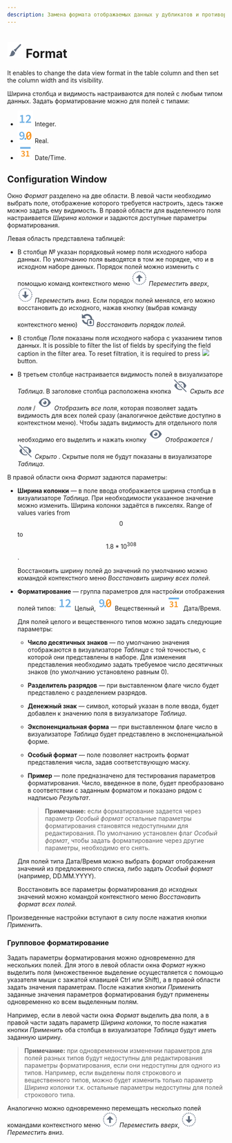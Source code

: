 ```yaml
---
description: Замена формата отображаемых данных у дубликатов и противоречий в Loginom. Руководство по настройке формата. Групповое форматирование.
---
```

# ![](./../../images/icons/common/toolbar-controls/format_default.svg) Format

It enables to change the data view format in the table column and then set the column width and its visibility.

Ширина столбца и видимость настраиваются для полей с любым типом данных. Задать форматирование можно для полей с типами:

* ![](./../../images/icons/common/data-types/integer_default.svg) Integer.
* ![](./../../images/icons/common/data-types/float_default.svg) Real.
* ![](./../../images/icons/common/data-types/datetime_default.svg) Date/Time.

## Configuration Window

Окно *Формат* разделено на две области. В левой части необходимо выбрать поле, отображение которого требуется настроить, здесь также можно задать ему видимость. В правой области для выделенного поля настраивается *Ширина колонки* и задаются доступные параметры форматирования.

Левая область представлена таблицей:

* В столбце *№* указан порядковый номер поля исходного набора данных.
   По умолчанию поля выводятся в том же порядке, что и в исходном наборе данных. Порядок полей можно изменить с помощью команд контекстного меню ![](./../../images/icons/common/toolbar-controls/moveup_default.svg) *Переместить вверх*, ![](./../../images/icons/common/toolbar-controls/movedown_default.svg) *Переместить вниз*. Если порядок полей менялся, его можно восстановить до исходного, нажав кнопку (выбрав команду контекстного меню) ![](./../../images/icons/common/toolbar-controls/refresh-all_default.svg) *Восстановить порядок полей*.

* В столбце *Поля* показаны поля исходного набора с указанием типов данных. It is possible to filter the list of fields by specifying the field caption in the filter area. To reset filtration, it is required to press ![](./../../images/extjs-theme/form/clear-trigger/clear-trigger_default.svg) button.

* В третьем столбце настраивается видимость полей в визуализаторе *Таблица*. В заголовке столбца расположена кнопка ![](./../../images/icons/common/toolbar-controls/invisible_default.svg) *Скрыть все поля* / ![](./../../images/icons/common/toolbar-controls/visible_default.svg) *Отобразить все поля*, которая позволяет задать видимость для всех полей сразу (аналогичное действие доступно в контекстном меню). Чтобы задать видимость для отдельного поля необходимо его выделить и нажать кнопку ![](./../../images/icons/common/toolbar-controls/visible_default.svg) *Отображается* / ![](./../../images/icons/common/toolbar-controls/invisible_default.svg) *Скрыто* . Скрытые поля не будут показаны в визуализаторе *Таблица*.

В правой области окна *Формат* задаются параметры:

* **Ширина колонки** — в поле ввода отображается ширина столбца в визуализаторе *Таблица*. При необходимости указанное значение можно изменить. Ширина колонки задаётся в пикселях. Range of values varies from $$0$$ to $$1.8*10^{308}$$.

   Восстановить ширину полей до значений по умолчанию можно командой контекстного меню *Восстановить ширину всех полей*.

* **Форматирование** — группа параметров для настройки отображения полей типов: ![](./../../images/icons/common/data-types/integer_default.svg) Целый, ![](./../../images/icons/common/data-types/float_default.svg) Вещественный и ![](./../../images/icons/common/data-types/datetime_default.svg) Дата/Время.

   Для полей целого и вещественного типов можно задать следующие параметры:

   * **Число десятичных знаков** — по умолчанию значения отображаются в визуализаторе *Таблица* с той точностью, с которой они представлены в наборе. Для изменения представления необходимо задать требуемое число десятичных знаков (по умолчанию установлено равным 0).
   * **Разделитель разрядов** — при выставленном флаге число будет представлено с разделением разрядов.
   * **Денежный знак** — символ, который указан в поле ввода, будет добавлен к значению поля в визуализаторе *Таблица*.
   * **Экспоненциальная форма** — при выставленном флаге число в визуализаторе *Таблица* будет представлено в экспоненциальной форме.
   * **Особый формат** — поле позволяет настроить формат представления числа, задав соответствующую маску.
   * **Пример** — поле предназначено для тестирования параметров форматирования. Число, введенное в поле, будет преобразовано в соответствии с заданным форматом и показано рядом с надписью *Результат*.

      > **Примечание:** если форматирование задается через параметр *Особый формат* остальные параметры форматирования становятся недоступными для редактирования. По умолчанию установлен флаг *Особый формат*, чтобы задать форматирование через другие параметры, необходимо его снять.

   Для полей типа Дата/Время можно выбрать формат отображения значений из предложенного списка, либо задать *Особый формат* (например, DD.MM.YYYY).

   Восстановить все параметры форматирования до исходных значений можно командой контекстного меню *Восстановить формат всех полей*.

Произведенные настройки вступают в силу после нажатия кнопки *Применить*.

### Групповое форматирование

Задать параметры форматирования можно одновременно для нескольких полей. Для этого в левой области окна *Формат* нужно выделить поля (множественное выделение осуществляется с помощью указателя мыши с зажатой клавишей Ctrl или Shift), а в правой области задать значения параметрам. После нажатия кнопки *Применить* заданные значения параметров форматирования будут применены одновременно ко всем выделенным полям.

Например, если в левой части окна *Формат* выделить два поля, а в правой части задать параметр *Ширина колонки*, то после нажатия кнопки *Применить* оба столбца в визуализаторе *Таблица* будут иметь заданную ширину.

> **Примечание:** при одновременном изменении параметров для полей разных типов будут недоступны для редактирования параметры форматирования, если они недоступны для одного из типов. Например, если выделены поля строкового и вещественного типов, можно будет изменить только параметр *Ширина колонки* т.к. остальные параметры недоступны для полей строкового типа.

Аналогично можно одновременно перемещать несколько полей командами контекстного меню ![](./../../images/icons/common/toolbar-controls/moveup_default.svg) *Переместить вверх*, ![](./../../images/icons/common/toolbar-controls/movedown_default.svg) *Переместить вниз*.
